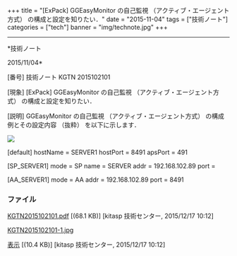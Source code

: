 ﻿+++
title = "[ExPack] GGEasyMonitor の自己監視 （アクティブ・エージェント方式） の構成と設定を知りたい．"
date = "2015-11-04"
tags = ["技術ノート"]
categories = ["tech"]
banner = "img/technote.jpg"
+++

-----------------------------------------------------------------------------------------------------------------------------

*技術ノート

2015/11/04*


[番号]
技術ノート KGTN 2015102101

[現象]
[ExPack] GGEasyMonitor の自己監視 （アクティブ・エージェント方式）
の構成と設定を知りたい．

[説明]
GGEasyMonitor の自己監視 （アクティブ・エージェント方式）
の構成例とその設定内容 （抜粋） を以下に示します．

![](http://techreport.kitasp.net/attachments/download/2353/KGTN2015102101-1.jpg)

[default]
hostName = SERVER1
hostPort = 8491
apsPort = 491

[SP_SERVER1]
mode = SP
name = SERVER
addr = 192.168.102.89
port =

[AA_SERVER1]
mode = AA
addr = 192.168.102.89
port = 8491


### ファイル

 
 


[KGTN2015102101.pdf](http://techreport.kitasp.net/attachments/download/2352/KGTN2015102101.pdf)
 [(68.1 KB)] [kitasp 技術センター, 2015/12/17
10:12]

[KGTN2015102101-1.jpg](http://techreport.kitasp.net/attachments/download/2353/KGTN2015102101-1.jpg)

[表示](http://techreport.kitasp.net/attachments/2353/KGTN2015102101-1.jpg "表示")
 [(10.4 KB)] [kitasp 技術センター, 2015/12/17
10:12]


 


 

